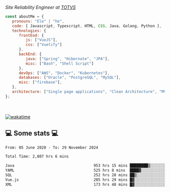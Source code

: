 <p><em>Site Reliability Engineer at <a href="https://www.totvs.com/">TOTVS</a></br>
</em></p>


```javascript
const aboutMe = {
   pronouns: "Ele" | "he",
   code: [ Javascript, Typescript, HTML, CSS, Java, Golang, Python ],
   technologies: {
      frontEnd: {
         js: ["VueJS"],
         css: ["Vuetify"]
      },
      backEnd: {
         java: ["Spring", "Hibernate", "JPA"],
         misc: ["Bash", "Shell Script"]
      },
      devOps: ["AWS", "Docker", "Kubernetes"],
      databases: ["Oracle", "PostgreSQL", "MySQL"],
      misc: ["firebase"],
   },
   architecture: ["Single page applications", "Clean Architecture", "MVC", "Microservices"],
};
```
</br></br>
[![wakatime](https://wakatime.com/badge/user/a3a8ed06-d304-4d6b-bc86-4adc418cdea7.svg)](https://wakatime.com/@a3a8ed06-d304-4d6b-bc86-4adc418cdea7)
<h2>💻 Some stats 💻</h2>

<!--START_SECTION:waka-->

```txt
From: 05 June 2020 - To: 29 November 2024

Total Time: 2,807 hrs 6 mins

Java                                   953 hrs 15 mins ████████▒░░░░░░░░░░░░░░░░   33.96 %
YAML                                   525 hrs 8 mins  ████▓░░░░░░░░░░░░░░░░░░░░   18.71 %
SQL                                    252 hrs 28 mins ██▒░░░░░░░░░░░░░░░░░░░░░░   08.99 %
Vue.js                                 205 hrs 29 mins █▓░░░░░░░░░░░░░░░░░░░░░░░   07.32 %
XML                                    173 hrs 48 mins █▓░░░░░░░░░░░░░░░░░░░░░░░   06.19 %
```

<!--END_SECTION:waka-->
